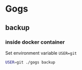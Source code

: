 # Gogs

## backup

### inside docker container

Set environment variable `USER=git`

```bash
USER=git ./gogs backup
```